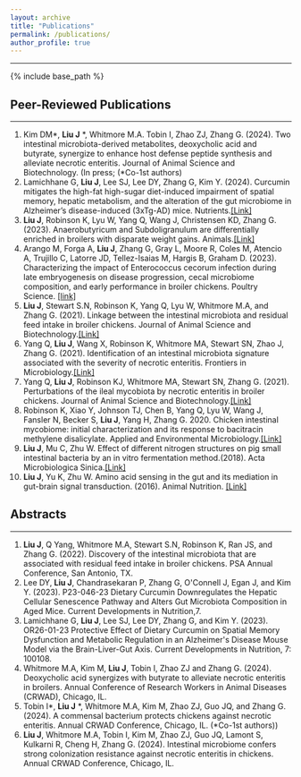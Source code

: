 ```yaml
---
layout: archive
title: "Publications"
permalink: /publications/
author_profile: true
---
```

***
{% include base_path %}

## Peer-Reviewed Publications
***
1.	Kim DM*, **Liu J** *, Whitmore M.A. Tobin I, Zhao ZJ, Zhang G. (2024). Two intestinal microbiota-derived metabolites, deoxycholic acid and butyrate, synergize to enhance host defense peptide synthesis and alleviate necrotic enteritis. Journal of Animal Science and Biotechnology. (In press; (*Co-1st authors)
2.	Lamichhane G, **Liu J**, Lee SJ, Lee DY, Zhang G, Kim Y. (2024). Curcumin mitigates the high-fat high-sugar diet-induced impairment of spatial memory, hepatic metabolism, and the alteration of the gut microbiome in Alzheimer’s disease-induced (3xTg-AD) mice. Nutrients.[[Link]](https://www.mdpi.com/2072-6643/16/2/240)
3.	**Liu J**, Robinson K, Lyu W, Yang Q, Wang J, Christensen KD, Zhang G. (2023). Anaerobutyricum and Subdoligranulum are differentially enriched in broilers with disparate weight gains. Animals.[[Link]](https://www.mdpi.com/2076-2615/13/11/1834)
4.	Arango M, Forga A, **Liu J**, Zhang G, Gray L, Moore R, Coles M, Atencio A, Trujillo C, Latorre JD, Tellez-Isaias M, Hargis B, Graham D. (2023). Characterizing the impact of Enterococcus cecorum infection during late embryogenesis on disease progression, cecal microbiome composition, and early performance in broiler chickens. Poultry Science. [[link]](https://www.sciencedirect.com/science/article/pii/S0032579123005783)
5.	**Liu J**, Stewart S.N, Robinson K, Yang Q, Lyu W, Whitmore M.A, and Zhang G. (2021). Linkage between the intestinal microbiota and residual feed intake in broiler chickens. Journal of Animal Science and Biotechnology.[[Link]](https://jasbsci.biomedcentral.com/articles/10.1186/s40104-020-00542-2)
6.	Yang Q, **Liu J**, Wang X, Robinson K, Whitmore MA, Stewart SN, Zhao J, Zhang G. (2021). Identification of an intestinal microbiota signature associated with the severity of necrotic enteritis. Frontiers in Microbiology.[[Link]](https://www.frontiersin.org/journals/microbiology/articles/10.3389/fmicb.2021.703693/full)
7.	Yang Q, **Liu J**, Robinson KJ, Whitmore MA, Stewart SN, Zhang G. (2021). Perturbations of the ileal mycobiota by necrotic enteritis in broiler chickens. Journal of Animal Science and Biotechnology.[[Link]](https://jasbsci.biomedcentral.com/articles/10.1186/s40104-021-00628-5)
8.	Robinson K, Xiao Y, Johnson TJ, Chen B, Yang Q, Lyu W, Wang J, Fansler N, Becker S, **Liu J**, Yang H, Zhang G. 2020. Chicken intestinal mycobiome: initial characterization and its response to bacitracin methylene disalicylate. Applied and Environmental Microbiology.[[Link]](https://journals.asm.org/doi/full/10.1128/aem.00304-20)
9.	**Liu J**, Mu C, Zhu W. Effect of different nitrogen structures on pig small intestinal bacteria by an in vitro fermentation method.(2018). Acta Microbiologica Sinica.[[Link]](https://actamicro.ijournals.cn/actamicrocn/article/abstract/20180107?st=alljournals)
10.	**Liu J**, Yu K, Zhu W. Amino acid sensing in the gut and its mediation in gut-brain signal transduction. (2016). Animal Nutrition. [[Link]](https://www.sciencedirect.com/science/article/pii/S2405654516300257)

## Abstracts
***
1.	**Liu J**, Q Yang, Whitmore M.A, Stewart S.N, Robinson K, Ran JS, and Zhang G. (2022). Discovery of the intestinal microbiota that are associated with residual feed intake in broiler chickens. PSA Annual Conference, San Antonio, TX. 
2.	Lee DY, **Liu J**, Chandrasekaran P, Zhang G, O'Connell J, Egan J, and Kim Y. (2023). P23-046-23 Dietary Curcumin Downregulates the Hepatic Cellular Senescence Pathway and Alters Gut Microbiota Composition in Aged Mice. Current Developments in Nutrition,7.
3.	Lamichhane G, **Liu J**, Lee SJ, Lee DY, Zhang G, and Kim Y. (2023). OR26-01-23 Protective Effect of Dietary Curcumin on Spatial Memory Dysfunction and Metabolic Regulation in an Alzheimer's Disease Mouse Model via the Brain-Liver-Gut Axis. Current Developments in Nutrition, 7: 100108.
4.	Whitmore M.A, Kim M, **Liu J**, Tobin I, Zhao ZJ and Zhang G. (2024). Deoxycholic acid synergizes with butyrate to alleviate necrotic enteritis in broilers. Annual Conference of Research Workers in Animal Diseases (CRWAD), Chicago, IL.
5.	Tobin I*, **Liu J** *, Whitmore M.A, Kim M, Zhao ZJ, Guo JQ, and Zhang G. (2024). A commensal bacterium protects chickens against necrotic enteritis. Annual CRWAD Conference, Chicago, IL. (*Co-1st authors))
6.	**Liu J**, Whitmore M.A, Tobin I, Kim M, Zhao ZJ, Guo JQ, Lamont S, Kulkarni R, Cheng H, Zhang G. (2024). Intestinal microbiome confers strong colonization resistance against necrotic enteritis in chickens. Annual CRWAD Conference, Chicago, IL.




